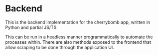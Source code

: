 # Backend

This is the backend implementation for the cherrybomb app, written in Python and partial JS/TS

This can be run in a headless manner programmatically to automate the processes within. There are also methods exposed to the frontend that allow scraping to be done through the application UI.

